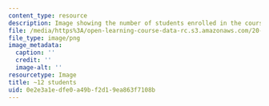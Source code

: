 ```yaml
---
content_type: resource
description: Image showing the number of students enrolled in the course.
file: /media/https%3A/open-learning-course-data-rc.s3.amazonaws.com/20-416j-topics-in-biophysics-and-physical-biology-fall-2014/0e2e3a1edfe0a49bf2d19ea863f7108b_12-approx.png
file_type: image/png
image_metadata:
  caption: ''
  credit: ''
  image-alt: ''
resourcetype: Image
title: ~12 students
uid: 0e2e3a1e-dfe0-a49b-f2d1-9ea863f7108b
---
```

